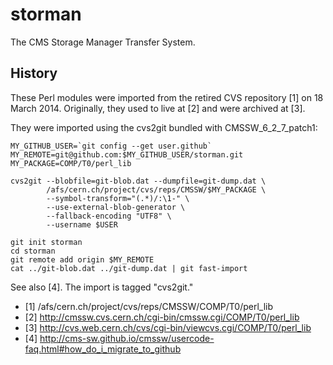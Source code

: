 # storman
The CMS Storage Manager Transfer System.

## History
These Perl modules were imported from the retired CVS
repository [1] on 18 March 2014.  Originally, they used to live at [2]
and were archived at [3].

They were imported using the cvs2git bundled with CMSSW_6_2_7_patch1:

    MY_GITHUB_USER=`git config --get user.github`
    MY_REMOTE=git@github.com:$MY_GITHUB_USER/storman.git
    MY_PACKAGE=COMP/T0/perl_lib

    cvs2git --blobfile=git-blob.dat --dumpfile=git-dump.dat \
            /afs/cern.ch/project/cvs/reps/CMSSW/$MY_PACKAGE \
            --symbol-transform="(.*)/:\1-" \
            --use-external-blob-generator \
            --fallback-encoding "UTF8" \
            --username $USER

    git init storman
    cd storman
    git remote add origin $MY_REMOTE
    cat ../git-blob.dat ../git-dump.dat | git fast-import

See also [4].  The import is tagged "cvs2git."

- [1] /afs/cern.ch/project/cvs/reps/CMSSW/COMP/T0/perl_lib
- [2] http://cmssw.cvs.cern.ch/cgi-bin/cmssw.cgi/COMP/T0/perl_lib
- [3] http://cvs.web.cern.ch/cvs/cgi-bin/viewcvs.cgi/COMP/T0/perl_lib
- [4] http://cms-sw.github.io/cmssw/usercode-faq.html#how_do_i_migrate_to_github

